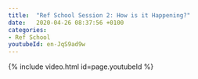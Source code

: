 ```yaml
---
title:  "Ref School Session 2: How is it Happening?"
date:   2020-04-26 08:37:56 +0100
categories:
- Ref School
youtubeId: en-JqS9ad9w
---
```


<!-- more -->

{% include video.html id=page.youtubeId %}
